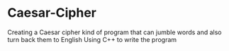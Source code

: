 # Caesar-Cipher
Creating a Caesar cipher kind of program that can jumble words and also turn back them to English
Using C++ to write the program
